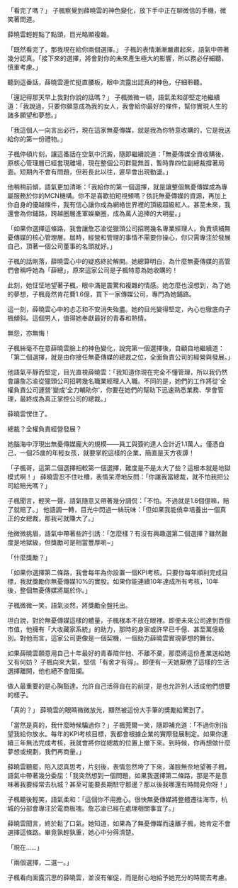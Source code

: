 「看完了嗎？」
子楓察覺到薛曉雲的神色變化，放下手中正在聊微信的手機，微笑著問道。

薛曉雲輕輕點了點頭，目光略顯複雜。

「既然看完了，那我現在給你兩個選擇。」
子楓的表情漸漸嚴肅起來，語氣中帶著幾分認真。「接下來的選擇，將會對你的未來產生極大的影響，所以務必仔細聽，慎重考慮。」

聽到這番話，薛曉雲連忙挺直腰板，眼中流露出認真的神色，仔細聆聽。

「還記得那天早上我對你說的話嗎？」
子楓微微一頓，語氣柔和卻堅定地繼續道：「我說過，只要你願意成為我的女人，我會給你最好的條件，幫你實現人生的諸多願望和夢想。」

「我這個人一向言出必行，現在這家無憂傳媒，就是我為你特意收購的，它是我送給你的第一份禮物。」

子楓停頓片刻，讓這番話在空氣中沉澱，隨即繼續說道：「無憂傳媒全資收購後，原核心管理層已經套現離場，現在整個公司群龍無首，暫時靠四位副總裁撐著局面。短期內不會有問題，但若長此以往，遲早會出現動盪。」

他稍稍前傾，語氣更加清晰：「我給你的第一個選擇，就是讓整個無憂傳媒成為專屬服務於你的MCN機構。你不是喜歡拍短視頻嗎？依託無憂傳媒的資源，再加上你自身的優越條件，我有信心讓你成為網絡世界裡的頂級超級紅人。甚至未來，我還會為你鋪路，跨越圈層進軍娛樂圈，成為萬人追捧的大明星。」

「如果你選擇這條路，我會讓詹芯渝從獵頭公司招聘幾名專業經理人，負責填補無憂傳媒的核心管理層。屆時，經營和管理的事情不需要你操心，你只需專注於發展自己，頂著一個公司董事的名頭就好。」

子楓的話剛落，薛曉雲心中的疑惑終於解開。她總算明白，為什麼無憂傳媒的高管們會稱呼她為「薛總」，原來這家公司是子楓特意為她收購的！

此刻，她怔怔地望著子楓，眼中滿是震驚和複雜的情感。她怎麼也沒想到，為了她的夢想，子楓竟然肯花費1.6億，買下一家傳媒公司，專門為她鋪路。

這一刻，薛曉雲心中的忐忑和不安消失殆盡。她的目光變得堅定，內心也徹底向子楓傾斜。這個男人，值得她奉獻最好的青春和熱情。

無怨，亦無悔！

子楓絲毫不在意薛曉雲臉上的神色變化，說完第一個選擇後，自顧自地繼續道：
「第二個選擇，就是由你接任無憂傳媒的總裁之位，全面負責公司的經營與發展。」

他語氣平靜而堅定，目光直視薛曉雲：「我知道你現在完全不懂管理，所以我仍然會讓詹芯渝從獵頭公司招聘幾名職業經理人入職。不同的是，她們的工作將從'全權負責公司運營'變成'全力輔助你'，你要在她們的幫助下迅速熟悉業務、學會管理，最終成為真正掌控公司的總裁。」

薛曉雲愣住了。

總裁？全權負責經營發展？

她腦海中浮現出無憂傳媒龐大的規模——員工與簽約達人合計近1.1萬人。僅憑自己，一個25歲的年輕女孩，就要掌舵這樣的企業，簡直是天方夜譚！

「子楓哥，這第二個選擇相較第一個選擇，難度是不是太大了些？這根本就是地獄模式啊！」
薛曉雲忍不住吐槽，表情呆滯地反問：「你讓我當總裁，就不怕我把公司給賠光嗎？」

子楓聞言，輕笑一聲，語氣隨意又帶著幾分調侃：「不怕。不過就是1.6個億嘛，賠了就賠了。」
他語調一轉，目光中閃過一絲玩味：「但如果我能僥幸培養出一個真正的女總裁，那我可就賺大了。」

他微微挑眉，語氣中帶著些許引誘：「怎麼樣？有沒有興趣選第二個選擇？雖然難度是地獄級，但獎勵可是相當豐厚喲~」

「什麼獎勵？」

「如果你選擇第二條路，我會每年為你設置一個KPI考核。只要你每年順利完成目標，我就獎勵你無憂傳媒10%的實股。如果你能連續10年達成所有考核，10年後，整個無憂傳媒將屬於你。」

子楓微微一笑，語氣淡然，將獎勵全盤托出。

坦白說，對於無憂傳媒這樣的體量，子楓根本不放在眼裡。即便未來公司達到百億市值，他擁有「大收藏家系統」的助力，那時的身家或許早已千億、甚至萬億級別。對他而言，這家公司更像是一個契機，一個助力薛曉雲實現夢想的舞台。

如果薛曉雲願意用自己十年最好的青春陪伴他、不離不棄，那麼將這份產業送給她又有何妨？
子楓向來大氣，堅信「有舍才有得」。即便有一天她厭倦了這樣的生活選擇離開，他也絕不會阻攔。

做人最重要的是心胸豁達。允許自己活得自在的前提，是也允許別人活成他們想要的樣子。

「真的？」
薛曉雲的眼睛微微放光，顯然被這份大手筆的獎勵給驚到了。

「當然是真的，我什麼時候騙過你？」子楓莞爾一笑，隨即補充道：「不過你別指望我給你放水。每年的KPI考核目標，我都會根據企業的實際發展制定。如果你連續三年無法完成考核，我就會將你從總裁的位置上撤下來。到時候，你再想做什麼夢想或規劃，我們再商量。」

薛曉雲聽罷，陷入認真思考，片刻後，表情忽然垮了下來，滿臉無奈地望著子楓，語氣中帶著幾分委屈：「我突然想到一個問題，如果我選擇第二條路，那是不是意味著我要經常去杭城？甚至可能要長期駐守那邊？那以後我哪還有時間見你呀！」

子楓聽後輕笑，語氣柔和：「這個你不用擔心。很快無憂傳媒將整體遷往海市，杭城的分部會專注於電商板塊。詹芯渝已經在處理相關事宜了。」

薛曉雲聞言，終於鬆了口氣。她知道，如果為了無憂傳媒而遠離子楓，她肯定不會選擇這條路。畢竟孰輕孰重，她心中分得清楚。

「現在……」

「兩個選擇，二選一。」

子楓看向面露沉思的薛曉雲，並沒有催促，而是耐心地給予她充分的時間去考慮。